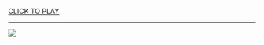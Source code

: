 
<a href="https://premium76.site?title=games_unblockeed&ref=13M">CLICK TO PLAY</a></h3>
<hr>

<a href="https://premium76.site?title=games_unblockeed&ref=13M"><img src="https://clearcache.store/games.png"></a>


